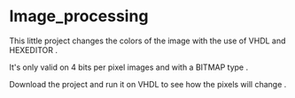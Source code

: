 # Image_processing

This little project changes the colors of the image with the use of VHDL and HEXEDITOR .

It's only valid on 4 bits per pixel images and with a BITMAP type . 

Download the project and run it on VHDL to see how the pixels will change .
